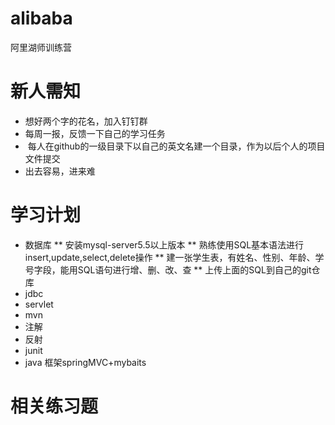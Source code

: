 # alibaba
阿里湖师训练营

#  新人需知
*  想好两个字的花名，加入钉钉群
*  每周一报，反馈一下自己的学习任务
*  每人在github的一级目录下以自己的英文名建一个目录，作为以后个人的项目文件提交
*  出去容易，进来难

#  学习计划
*  数据库
  **  安装mysql-server5.5以上版本
  **  熟练使用SQL基本语法进行 insert,update,select,delete操作
  **  建一张学生表，有姓名、性别、年龄、学号字段，能用SQL语句进行增、删、改、查
  **  上传上面的SQL到自己的git仓库
*  jdbc
*  servlet
*  mvn
*  注解
*  反射
*  junit
*  java 框架springMVC+mybaits

#  相关练习题
